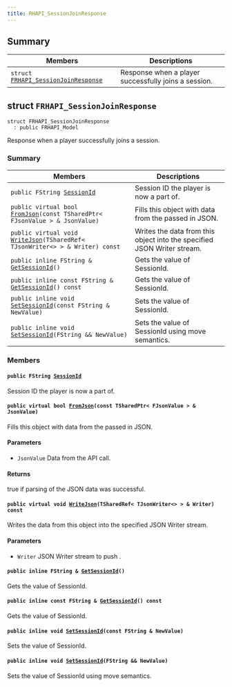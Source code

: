 ```yaml
---
title: RHAPI_SessionJoinResponse
---
```


## Summary

 Members                        | Descriptions                                
--------------------------------|---------------------------------------------
`struct `[`FRHAPI_SessionJoinResponse`](#structFRHAPI__SessionJoinResponse) | Response when a player successfully joins a session.

## struct `FRHAPI_SessionJoinResponse` <a id="structFRHAPI__SessionJoinResponse"></a>

```
struct FRHAPI_SessionJoinResponse
  : public FRHAPI_Model
```

Response when a player successfully joins a session.

### Summary

 Members                        | Descriptions                                
--------------------------------|---------------------------------------------
`public FString `[`SessionId`](#structFRHAPI__SessionJoinResponse_1a78b2bc9860f7b5620c9968d290884257) | Session ID the player is now a part of.
`public virtual bool `[`FromJson`](#structFRHAPI__SessionJoinResponse_1a95422a5c1f3c09a209899074243cd6d8)`(const TSharedPtr< FJsonValue > & JsonValue)` | Fills this object with data from the passed in JSON.
`public virtual void `[`WriteJson`](#structFRHAPI__SessionJoinResponse_1a94405750f03af6e12c8d3247d876a669)`(TSharedRef< TJsonWriter<> > & Writer) const` | Writes the data from this object into the specified JSON Writer stream.
`public inline FString & `[`GetSessionId`](#structFRHAPI__SessionJoinResponse_1a95d8d7bd494a9e46bc2392695cb5c9b0)`()` | Gets the value of SessionId.
`public inline const FString & `[`GetSessionId`](#structFRHAPI__SessionJoinResponse_1aa5ac7dc919e0f6449f02644e97410fc5)`() const` | Gets the value of SessionId.
`public inline void `[`SetSessionId`](#structFRHAPI__SessionJoinResponse_1ac73376a9211c0d65dc15ccaf5f96da42)`(const FString & NewValue)` | Sets the value of SessionId.
`public inline void `[`SetSessionId`](#structFRHAPI__SessionJoinResponse_1ad2a7741d51fb07f0766bab8a202c97a1)`(FString && NewValue)` | Sets the value of SessionId using move semantics.

### Members

#### `public FString `[`SessionId`](#structFRHAPI__SessionJoinResponse_1a78b2bc9860f7b5620c9968d290884257) <a id="structFRHAPI__SessionJoinResponse_1a78b2bc9860f7b5620c9968d290884257"></a>

Session ID the player is now a part of.

#### `public virtual bool `[`FromJson`](#structFRHAPI__SessionJoinResponse_1a95422a5c1f3c09a209899074243cd6d8)`(const TSharedPtr< FJsonValue > & JsonValue)` <a id="structFRHAPI__SessionJoinResponse_1a95422a5c1f3c09a209899074243cd6d8"></a>

Fills this object with data from the passed in JSON.

#### Parameters
* `JsonValue` Data from the API call.

#### Returns
true if parsing of the JSON data was successful.

#### `public virtual void `[`WriteJson`](#structFRHAPI__SessionJoinResponse_1a94405750f03af6e12c8d3247d876a669)`(TSharedRef< TJsonWriter<> > & Writer) const` <a id="structFRHAPI__SessionJoinResponse_1a94405750f03af6e12c8d3247d876a669"></a>

Writes the data from this object into the specified JSON Writer stream.

#### Parameters
* `Writer` JSON Writer stream to push .

#### `public inline FString & `[`GetSessionId`](#structFRHAPI__SessionJoinResponse_1a95d8d7bd494a9e46bc2392695cb5c9b0)`()` <a id="structFRHAPI__SessionJoinResponse_1a95d8d7bd494a9e46bc2392695cb5c9b0"></a>

Gets the value of SessionId.

#### `public inline const FString & `[`GetSessionId`](#structFRHAPI__SessionJoinResponse_1aa5ac7dc919e0f6449f02644e97410fc5)`() const` <a id="structFRHAPI__SessionJoinResponse_1aa5ac7dc919e0f6449f02644e97410fc5"></a>

Gets the value of SessionId.

#### `public inline void `[`SetSessionId`](#structFRHAPI__SessionJoinResponse_1ac73376a9211c0d65dc15ccaf5f96da42)`(const FString & NewValue)` <a id="structFRHAPI__SessionJoinResponse_1ac73376a9211c0d65dc15ccaf5f96da42"></a>

Sets the value of SessionId.

#### `public inline void `[`SetSessionId`](#structFRHAPI__SessionJoinResponse_1ad2a7741d51fb07f0766bab8a202c97a1)`(FString && NewValue)` <a id="structFRHAPI__SessionJoinResponse_1ad2a7741d51fb07f0766bab8a202c97a1"></a>

Sets the value of SessionId using move semantics.

